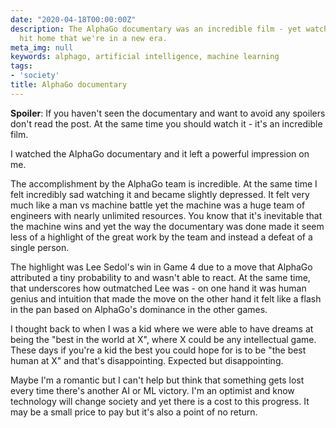 ```yaml
---
date: "2020-04-18T00:00:00Z"
description: The AlphaGo documentary was an incredible film - yet watching it really
  hit home that we're in a new era.
meta_img: null
keywords: alphago, artificial intelligence, machine learning
tags:
- 'society'
title: AlphaGo documentary
---
```



<amp-youtube data-videoid="WXuK6gekU1Y" layout="responsive" width="1280" height="720"></amp-youtube>

**Spoiler**: If you haven't seen the documentary and want to avoid any spoilers don't read the post. At the same time you should watch it - it's an incredible film.

I watched the AlphaGo documentary and it left a powerful impression on me.

The accomplishment by the AlphaGo team is incredible. At the same time I felt incredibly sad watching it and became slightly depressed. It felt very much like a man vs machine battle yet the machine was a huge team of engineers with nearly unlimited resources. You know that it's inevitable that the machine wins and yet the way the documentary was done made it seem less of a highlight of the great work by the team and instead a defeat of a single person.

The highlight was Lee Sedol's win in Game 4 due to a move that AlphaGo attributed a tiny probability to and wasn't able to react. At the same time, that underscores how outmatched Lee was - on one hand it was human genius and intuition that made the move on the other hand it felt like a flash in the pan based on AlphaGo's dominance in the other games.

I thought back to when I was a kid where we were able to have dreams at being the "best in the world at X", where X could be any intellectual game. These days if you're a kid the best you could hope for is to be "the best human at X" and that's disappointing. Expected but disappointing.

Maybe I'm a romantic but I can't help but think that something gets lost every time there's another AI or ML victory. I'm an optimist and know technology will change society and yet there is a cost to this progress. It may be a small price to pay but it's also a point of no return.
